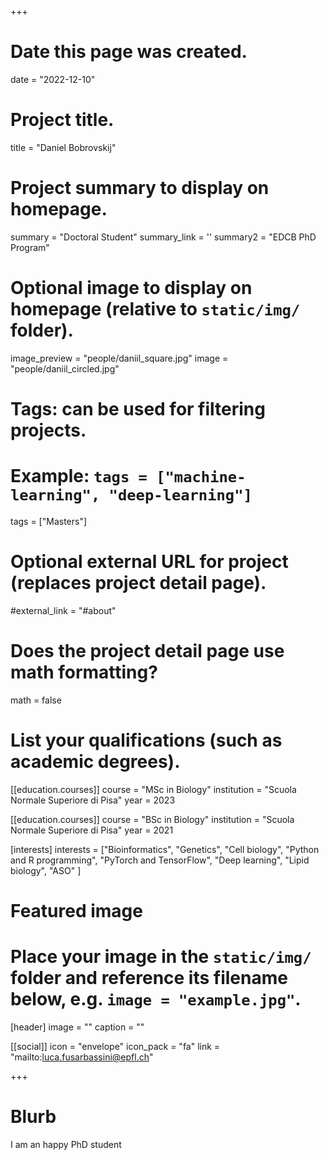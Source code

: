 +++
# Date this page was created.
date = "2022-12-10"

# Project title.
title = "Daniel Bobrovskij"

# Project summary to display on homepage.
summary = "Doctoral Student"
summary_link = ''
summary2 = "EDCB PhD Program"

# Optional image to display on homepage (relative to `static/img/` folder).
image_preview = "people/daniil_square.jpg"
image = "people/daniil_circled.jpg"

# Tags: can be used for filtering projects.
# Example: `tags = ["machine-learning", "deep-learning"]`
tags = ["Masters"]

# Optional external URL for project (replaces project detail page).
#external_link = "#about"

# Does the project detail page use math formatting?
math = false

# List your qualifications (such as academic degrees).

[[education.courses]]
  course = "MSc in Biology"
  institution = "Scuola Normale Superiore di Pisa"
  year = 2023 

[[education.courses]]
  course = "BSc in Biology"
  institution = "Scuola Normale Superiore di Pisa"
  year = 2021

[interests]
  interests = ["Bioinformatics",
    "Genetics",
    "Cell biology",
    "Python and R programming",
    "PyTorch and TensorFlow",
    "Deep learning",
    "Lipid biology",
    "ASO"
  ]
# Featured image
# Place your image in the `static/img/` folder and reference its filename below, e.g. `image = "example.jpg"`.
[header]
image = ""
caption = ""


[[social]]
icon = "envelope"
icon_pack = "fa"
link = "mailto:luca.fusarbassini@epfl.ch"

 
+++
 
# Blurb

 I am an happy PhD student
